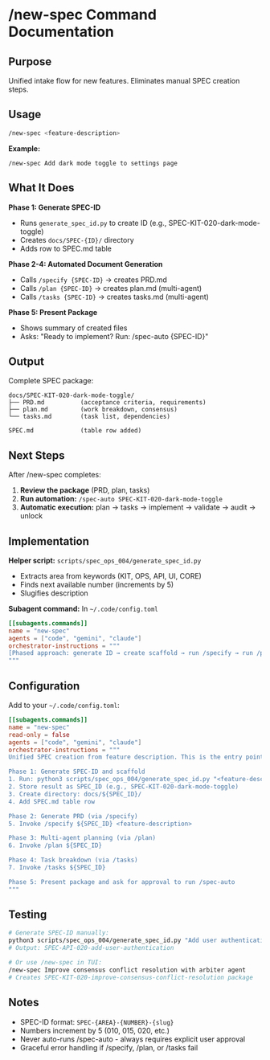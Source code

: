 # /new-spec Command Documentation

## Purpose

Unified intake flow for new features. Eliminates manual SPEC creation steps.

## Usage

```bash
/new-spec <feature-description>
```

**Example:**
```
/new-spec Add dark mode toggle to settings page
```

## What It Does

**Phase 1: Generate SPEC-ID**
- Runs `generate_spec_id.py` to create ID (e.g., SPEC-KIT-020-dark-mode-toggle)
- Creates `docs/SPEC-{ID}/` directory
- Adds row to SPEC.md table

**Phase 2-4: Automated Document Generation**
- Calls `/specify {SPEC-ID}` → creates PRD.md
- Calls `/plan {SPEC-ID}` → creates plan.md (multi-agent)
- Calls `/tasks {SPEC-ID}` → creates tasks.md (multi-agent)

**Phase 5: Present Package**
- Shows summary of created files
- Asks: "Ready to implement? Run: /spec-auto {SPEC-ID}"

## Output

Complete SPEC package:
```
docs/SPEC-KIT-020-dark-mode-toggle/
├── PRD.md          (acceptance criteria, requirements)
├── plan.md         (work breakdown, consensus)
└── tasks.md        (task list, dependencies)

SPEC.md             (table row added)
```

## Next Steps

After /new-spec completes:

1. **Review the package** (PRD, plan, tasks)
2. **Run automation:** `/spec-auto SPEC-KIT-020-dark-mode-toggle`
3. **Automatic execution:** plan → tasks → implement → validate → audit → unlock

## Implementation

**Helper script:** `scripts/spec_ops_004/generate_spec_id.py`
- Extracts area from keywords (KIT, OPS, API, UI, CORE)
- Finds next available number (increments by 5)
- Slugifies description

**Subagent command:** In `~/.code/config.toml`
```toml
[[subagents.commands]]
name = "new-spec"
agents = ["code", "gemini", "claude"]
orchestrator-instructions = """
[Phased approach: generate ID → create scaffold → run /specify → run /plan → run /tasks]
"""
```

## Configuration

Add to your `~/.code/config.toml`:

```toml
[[subagents.commands]]
name = "new-spec"
read-only = false
agents = ["code", "gemini", "claude"]
orchestrator-instructions = """
Unified SPEC creation from feature description. This is the entry point for new features.

Phase 1: Generate SPEC-ID and scaffold
1. Run: python3 scripts/spec_ops_004/generate_spec_id.py "<feature-description>"
2. Store result as SPEC_ID (e.g., SPEC-KIT-020-dark-mode-toggle)
3. Create directory: docs/${SPEC_ID}/
4. Add SPEC.md table row

Phase 2: Generate PRD (via /specify)
5. Invoke /specify ${SPEC_ID} <feature-description>

Phase 3: Multi-agent planning (via /plan)
6. Invoke /plan ${SPEC_ID}

Phase 4: Task breakdown (via /tasks)
7. Invoke /tasks ${SPEC_ID}

Phase 5: Present package and ask for approval to run /spec-auto
"""
```

## Testing

```bash
# Generate SPEC-ID manually:
python3 scripts/spec_ops_004/generate_spec_id.py "Add user authentication" /home/thetu/code
# Output: SPEC-API-020-add-user-authentication

# Or use /new-spec in TUI:
/new-spec Improve consensus conflict resolution with arbiter agent
# Creates SPEC-KIT-020-improve-consensus-conflict-resolution package
```

## Notes

- SPEC-ID format: `SPEC-{AREA}-{NUMBER}-{slug}`
- Numbers increment by 5 (010, 015, 020, etc.)
- Never auto-runs /spec-auto - always requires explicit user approval
- Graceful error handling if /specify, /plan, or /tasks fail
